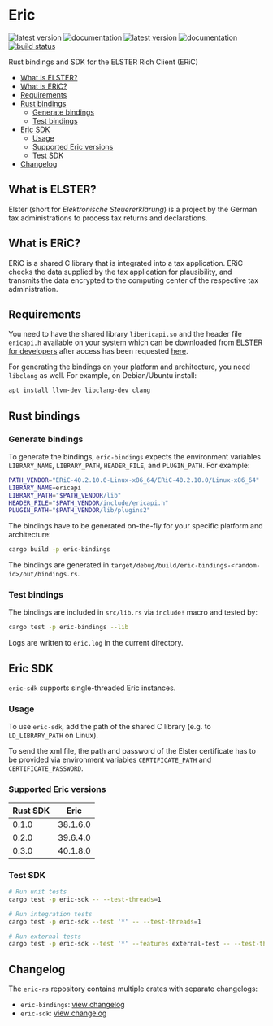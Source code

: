 # Eric

[![latest version](https://img.shields.io/crates/v/eric-bindings.svg?label=eric-bindings)](https://crates.io/crates/eric-bindings)
[![documentation](https://img.shields.io/docsrs/eric-bindings?label=eric-bindings)](https://docs.rs/eric-bindings)
[![latest version](https://img.shields.io/crates/v/eric-sdk.svg?label=eric-sdk)](https://crates.io/crates/eric-sdk)
[![documentation](https://img.shields.io/docsrs/eric-sdk?label=eric-sdk)](https://docs.rs/eric-sdk)
[![build status](https://github.com/quambene/eric-rs/actions/workflows/ci.yml/badge.svg)](https://github.com/quambene/eric-rs/actions/workflows/ci.yml)

Rust bindings and SDK for the ELSTER Rich Client (ERiC)

- [What is ELSTER?](#what-is-elster)
- [What is ERiC?](#what-is-eric)
- [Requirements](#requirements)
- [Rust bindings](#rust-bindings)
  - [Generate bindings](#generate-bindings)
  - [Test bindings](#test-bindings)
- [Eric SDK](#eric-sdk)
  - [Usage](#usage)
  - [Supported Eric versions](#supported-eric-versions)
  - [Test SDK](#test-sdk)
- [Changelog](#changelog)

## What is ELSTER?

Elster (short for _Elektronische Steuererklärung_) is a project by the German tax administrations to process tax returns and declarations.

## What is ERiC?

ERiC is a shared C library that is integrated into a tax application. ERiC checks the data supplied by the tax application for plausibility, and transmits the data encrypted to the computing center of the respective tax administration.

## Requirements

You need to have the shared library `libericapi.so` and the header file `ericapi.h` available on your system which can be downloaded from [ELSTER for developers](https://www.elster.de/elsterweb/entwickler/login) after access has been requested [here](https://www.elster.de/elsterweb/registrierung-entwickler/form).

For generating the bindings on your platform and architecture, you need `libclang` as well. For example, on Debian/Ubuntu install:

``` bash
apt install llvm-dev libclang-dev clang
```

## Rust bindings

### Generate bindings

To generate the bindings, `eric-bindings` expects the environment variables `LIBRARY_NAME`, `LIBRARY_PATH`, `HEADER_FILE`, and
`PLUGIN_PATH`. For example:

``` bash
PATH_VENDOR="ERiC-40.2.10.0-Linux-x86_64/ERiC-40.2.10.0/Linux-x86_64"
LIBRARY_NAME=ericapi
LIBRARY_PATH="$PATH_VENDOR/lib"
HEADER_FILE="$PATH_VENDOR/include/ericapi.h"
PLUGIN_PATH="$PATH_VENDOR/lib/plugins2"
```

The bindings have to be generated on-the-fly for your specific platform and architecture:

``` bash
cargo build -p eric-bindings
```

The bindings are generated in `target/debug/build/eric-bindings-<random-id>/out/bindings.rs`.

### Test bindings

The bindings are included in `src/lib.rs` via `include!` macro and tested by:

``` bash
cargo test -p eric-bindings --lib
```

Logs are written to `eric.log` in the current directory.

## Eric SDK

`eric-sdk` supports single-threaded Eric instances.

### Usage

To use `eric-sdk`, add the path of the shared C library (e.g. to `LD_LIBRARY_PATH` on Linux).

To send the xml file, the path and password of the Elster certificate has to be provided via environment variables `CERTIFICATE_PATH` and `CERTIFICATE_PASSWORD`.

### Supported Eric versions

| Rust SDK | Eric      |
| -------- | --------- |
| 0.1.0    | 38.1.6.0  |
| 0.2.0    | 39.6.4.0  |
| 0.3.0    | 40.1.8.0 |

### Test SDK

``` bash
# Run unit tests
cargo test -p eric-sdk -- --test-threads=1

# Run integration tests
cargo test -p eric-sdk --test '*' -- --test-threads=1

# Run external tests
cargo test -p eric-sdk --test '*' --features external-test -- --test-threads=1
```

## Changelog

The `eric-rs` repository contains multiple crates with separate changelogs:

- `eric-bindings`: [view changelog](https://github.com/quambene/eric-rs/blob/main/eric-bindings/CHANGELOG.md)
- `eric-sdk`: [view changelog](https://github.com/quambene/eric-rs/blob/main/eric-sdk/CHANGELOG.md)
